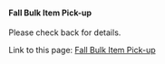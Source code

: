 #### Fall Bulk Item Pick-up

Please check back for details.

Link to this page: [Fall Bulk Item Pick-up](http://cityofbarberton.com/oc/news.shtml?d=main&y=2013&n=fall_bulk_pickup)